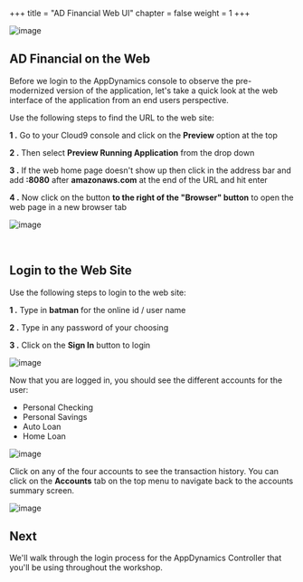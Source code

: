 +++
title = "AD Financial Web UI"
chapter = false
weight = 1
+++

![image](/images/mobilize/ad_team_architect.png)

 

## AD Financial on the Web

Before we login to the AppDynamics console to observe the pre-modernized version of the application, let's take a quick look at the web interface of the application from an end users perspective. 

Use the following steps to find the URL to the web site:

**1 .**  Go to your Cloud9 console and click on the **Preview** option at the top

**2 .**  Then select **Preview Running Application** from the drop down

**3 .**  If the web home page doesn't show up then click in the address bar and add **:8080** after **amazonaws.com** at the end of the URL and hit enter

**4 .**  Now click on the button **to the right of the "Browser" button** to open the web page in a new browser tab

![image](/images/mobilize/find_web_url_01.png)

<br>

## Login to the Web Site

Use the following steps to login to the web site:

**1 .**  Type in **batman** for the online id / user name

**2 .**  Type in any password of your choosing

**3 .**  Click on the **Sign In** button  to login

![image](/images/mobilize/web_site_01.png)


Now that you are logged in, you should see the different accounts for the user:

 - Personal Checking
 - Personal Savings
 - Auto Loan
 - Home Loan

![image](/images/mobilize/web_site_02.png)


Click on any of the four accounts to see the transaction history.  You can click on the **Accounts** tab on the top menu to navigate back to the accounts summary screen.


![image](/images/mobilize/web_site_03.png)


## Next <i class='fas fa-cog fa-spin'></i>

 We'll walk through the login process for the AppDynamics Controller that you'll be using throughout the workshop.


<!---
{{% notice warning %}}
The Cloud9 workspace should be built by an IAM user with Administrator privileges,
not the root account user. Please ensure you are logged in as an IAM user, not the root
account user.
{{% /notice %}}
-->

<!---
{{% notice info %}}
This workshop was designed to run in the **Oregon (us-west-2)** region. **Please don't
run in any other region.** Future versions of this workshop will expand region availability,
and this message will be removed.
{{% /notice %}}
-->

<!---
{{% notice tip %}}
Ad blockers, javascript disablers, and tracking blockers should be disabled for
the cloud9 domain, or connecting to the workspace might be impacted.
Cloud9 requires third-party-cookies. You can whitelist the [specific domains]( https://docs.aws.amazon.com/cloud9/latest/user-guide/troubleshooting.html#troubleshooting-env-loading).
{{% /notice %}}
-->



